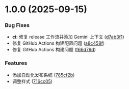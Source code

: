 # 1.0.0 (2025-09-15)


### Bug Fixes

* **ci:** 修复 release 工作流并添加 Gemini 上下文 ([d7ab3f1](https://github.com/BestDingSheng/electron-chathub/commit/d7ab3f1f077f1035098d6cdaf01ac5c41dfa44cc))
* 修复 GitHub Actions 构建配置问题 ([a8c458f](https://github.com/BestDingSheng/electron-chathub/commit/a8c458fe52f792d158ebc0687fc353d4e1e39855))
* 修复 GitHub Actions 构建问题 ([f66d79d](https://github.com/BestDingSheng/electron-chathub/commit/f66d79dcc96871dc2970f2f89a7dba7a58e5c767))


### Features

* 添加自动化发布系统 ([785cf2b](https://github.com/BestDingSheng/electron-chathub/commit/785cf2bba88e46f60dbabcd85e4648adcad5e0ae))
* 调整样式 ([716cc05](https://github.com/BestDingSheng/electron-chathub/commit/716cc05512d836acfa8ed27c122021e2733ec27a))
